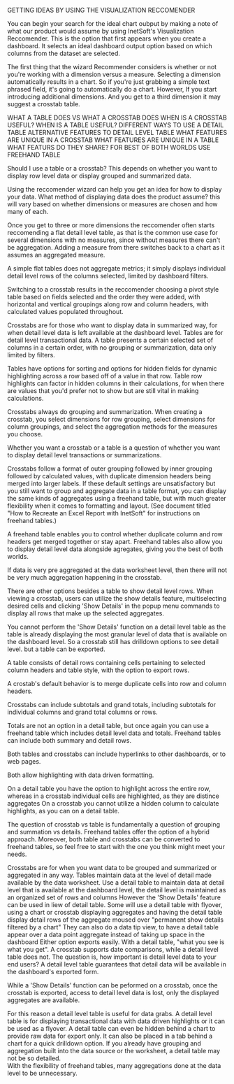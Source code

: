 GETTING IDEAS BY USING THE VISUALIZATION RECCOMENDER

 You can begin your search for the ideal chart oubput by making a note of what our product would assume by using InetSoft's Visualization Reccomender. This is the option that first appears when you create a dashboard. It selects an ideal dashboard output option based on which columns from the dataset are selected. 
 
 The first thing that the wizard Recommender considers is whether or not you're working with a dimension versus a measure. Selecting a dimension automatically results in a chart. So if you're just grabbing a simple text phrased field, it's going to automatically do a chart. However, If you start introducing additional dimensions. And you get to a third dimension it may suggest a crosstab table.

WHAT A TABLE DOES VS WHAT A CROSSTAB DOES
WHEN IS A CROSSTAB USEFUL?
WHEN IS A TABLE USEFUL?
DIFFERENT WAYS TO USE A DETAIL TABLE
ALTERNATIVE FEATURES TO DETAIL LEVEL TABLE
WHAT FEATURES ARE UNIQUE IN A CROSSTAB
WHAT FEATURES ARE UNIQUE IN A TABLE
WHAT FEATURS DO THEY SHARE?
FOR BEST OF BOTH WORLDS USE FREEHAND TABLE








Should I use a table or a crosstab? This depends on whether you want to display row level data or display grouped and summarized data.

Using the reccomender wizard can help you get an idea for how to display your data. What method of displaying data does the product assume? this will vary based on whether dimensions or measures are chosen and how many of each.

Once you get to three or more dimensions the reccomender often starts reccomending a flat detail level table, as that is the common use case for several dimensions with no measures, since without measures there can't be aggregation. Adding a measure from there switches back to a chart as it assumes an aggregated measure.

A simple flat tables does not aggregate metrics; it simply displays individual detail level rows of the columns selected, limited by dashboard filters.

Switching to a crosstab results in the reccomender choosing a pivot style table based on fields selected and the order they were added, 
with horizontal and vertical groupings along row and column headers, with calculated values populated throughout.

Crosstabs are for those who want to display data in summarized way, for when detail level data is left available at the dashboard level.
Tables are for detail level transactional data. A table presents a certain selected set of columns in a certain order, with no grouping or summarization, data only limited by filters.

Tables have options for sorting and options for hidden fields for dynamic highlighting across a row based off of a value in that row. Table row highlights can factor in hidden columns in their calculations, for when there are values that you'd prefer not to show but are still vital in making calculations.

Crosstabs always do grouping and summarization. When creating a crosstab, you select dimensions for row grouping, select dimensions for column groupings, and select the aggregation methods for the measures you choose.

Whether you want a crosstab or a table is a question of whether you want to display detail level transactions or summarizations.

Crosstabs follow a format of outer grouping followed by inner grouping  followed by calculated values,  with duplicate dimension headers being merged into larger labels. If these default settings are unsatisfactory but you still want to group and aggregate data in a table format, you can display the same kinds of aggregates using a freehand table, but with much greater flexibility when it comes to formatting and layout. (See document titled "How to Recreate an Excel Report with InetSoft" for instructions on freehand tables.)

A freehand table enables you to control whether duplicate column and row headers get merged together or stay apart. Freehand tables also allow you to display detail level data alongside agregates, giving you the best of both worlds. 

If data is very pre aggregated at the data worksheet level, then there will not be very much aggregation happening in the crosstab.

There are other options besides a table to show detail level rows. When viewing a crosstab, users can utilize the show details feature, multiselecting desired cells and clicking 'Show Details' in the popup menu commands to  display all rows that make up the selected aggregates.

You cannot perform the 'Show Details' function on a detail level table as the table is already displaying the most granular level of data that is available on the dashboard level. So a crosstab still has drilldown options to see detail level. but a table can be exported.

A table consists of detail rows containing cells pertaining to selected column headers and table style, with the option to export rows.

A crostab's default behavior is to merge  duplicate cells into  row and column headers.

Crosstabs can include subtotals and grand totals, including subtotals for individual columns and grand total columns or rows.


Totals are not an option in a detail table, but once again you can use a freehand table which includes detail level data and totals. Freehand tables can include both summary and detail rows.

Both tables and crosstabs can include hyperlinks to other dashboards, or to web pages.

Both allow highlighting with data driven formatting.

On a detail table you have the option to highlight across the entire row, whereas in a crosstab individual cells are highlighted, as they are distince aggregates
On a crosstab you cannot utilize a hidden column to calculate highlights, as you can on a detail table.

The question of crosstab vs table is fundamentally a question of grouping and summation vs details. Freehand tables offer the option of a hybrid approach. Moreover, both table and crosstabs can be converted to freehand tables, so feel free to start with the one you think might meet your needs.

Crosstabs are for when you want data to be grouped and summarized or aggregated in any way.
Tables maintain data at the level of detail made available by the data worksheet.
Use a detail table  to maintain data at detail level that is available at the dashboard level, the detail level is maintained as an organized set of rows and columns
However the 'Show Details' feature can be used in liew of detail table.
Some will use a detail table with flyover, using a chart or crosstab displaying aggregates and having the detail table display detail rows of the aggregate moused over "permanent show details filtered by a chart"
They can also do a data tip view, to have a detail table appear over a data point aggregate instead of taking up space in the dashboard
Either option exports easily.
With a detail table,  "what you see is what you get".
A crosstab supports date comparisons, while a detail level table does not.
The question is, how important is detail level data to your end users? A detail level table guarantees that detail data will be available in the dashboard's exported form.

While a 'Show Details' function can be peformed on a crosstab, once the crosstab is exported, access to detail level data is lost, only the displayed aggregates are available.

For this reason a detail level table is useful for data grabs.
A detail level table is for displaying transactional data with data driven highlights or it can be used as a flyover.
A detail table can even be hidden behind a chart to provide raw data for export only. It can also be placed in a tab behind a chart for a quick drilldown option.
If you already have grouping and aggregation built into the data source or the worksheet, a detail table may not be so detailed.  
With the flexibility of freehand tables, many aggregations done at the data level to be unnecessary.
